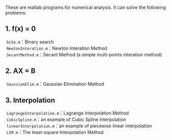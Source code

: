  These are matlab programs for numerical analysis. 
  It can solve the following problems: 

## 1. f(x) = 0 
  `biSe.m`：Binary search<br>
  `NewtonInteration.m`：Newton Interation Method <br>
  `SecantMethod.m`：Secant Method (a simple multi-points interation method) 

## 2. AX = B  
  `GaussianElim.m`：Gaussian Elimination Method 

## 3. Interpolation  
  `LagrangeInterpolation.m`：Lagrange Interpolation Method <br>
  `CubicSpline.m`：an example of Cubic Spline Interpolation <br>
  `linearInterpolation.m`：an example of piecewise linear interpolation  <br>
  `LSM.m`：The least-square Interpolation Method <br>
　
